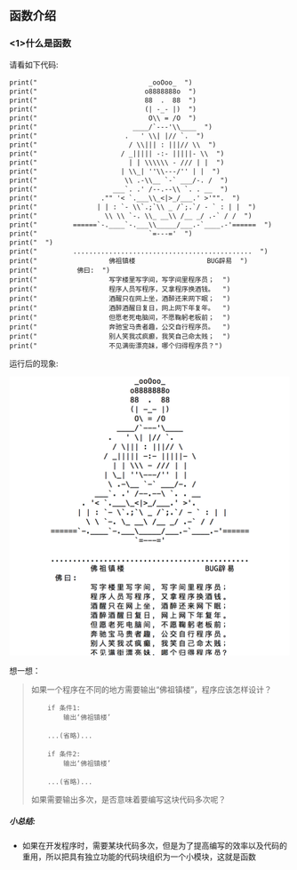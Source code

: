 ## 函数介绍

### <1>什么是函数

请看如下代码:

```
print("                            _ooOoo_  ")
print("                           o8888888o  ")
print("                           88  .  88  ")
print("                           (| -_- |)  ")
print("                            O\\ = /O  ")
print("                        ____/`---'\\____  ")
print("                      .   ' \\| |// `.  ")
print("                       / \\||| : |||// \\  ")
print("                     / _||||| -:- |||||- \\  ")
print("                       | | \\\\\\ - /// | |  ")
print("                     | \\_| ''\\---/'' | |  ")
print("                      \\ .-\\__ `-` ___/-. /  ")
print("                   ___`. .' /--.--\\ `. . __  ")
print("                ."" '< `.___\\_<|>_/___.' >'"".  ")
print("               | | : `- \\`.;`\\ _ /`;.`/ - ` : | |  ")
print("                 \\ \\ `-. \\_ __\\ /__ _/ .-` / /  ")
print("         ======`-.____`-.___\\_____/___.-`____.-'======  ")
print("                            `=---='  ")
print("  ")
print("         .............................................  ")
print("                  佛祖镇楼                  BUG辟易  ")
print("          佛曰:  ")
print("                  写字楼里写字间，写字间里程序员；  ")
print("                  程序人员写程序，又拿程序换酒钱。  ")
print("                  酒醒只在网上坐，酒醉还来网下眠；  ")
print("                  酒醉酒醒日复日，网上网下年复年。  ")
print("                  但愿老死电脑间，不愿鞠躬老板前；  ")
print("                  奔驰宝马贵者趣，公交自行程序员。  ")
print("                  别人笑我忒疯癫，我笑自己命太贱；  ")
print("                  不见满街漂亮妹，哪个归得程序员？")
```

运行后的现象:

![佛祖镇楼](../Images/01-第5天-1.png)

想一想：

> 如果一个程序在不同的地方需要输出“佛祖镇楼”，程序应该怎样设计？
>
> ```
>     if 条件1:
>         输出‘佛祖镇楼’
> 
>     ...(省略)...
> 
>     if 条件2:
>         输出‘佛祖镇楼’
> 
>     ...(省略)...
> ```
>
> 如果需要输出多次，是否意味着要编写这块代码多次呢？

##### 小总结:

- 如果在开发程序时，需要某块代码多次，但是为了提高编写的效率以及代码的重用，所以把具有独立功能的代码块组织为一个小模块，这就是函数

